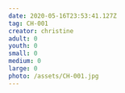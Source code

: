 ```yaml
---
date: 2020-05-16T23:53:41.127Z
tag: CH-001
creator: christine
adult: 0
youth: 0
small: 0
medium: 0
large: 0
photo: /assets/CH-001.jpg
---
```

